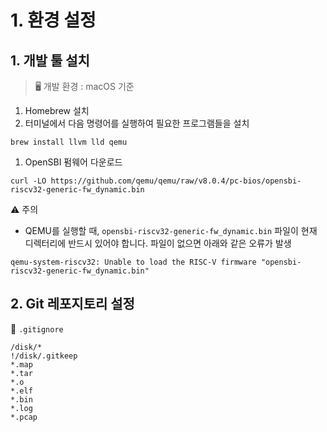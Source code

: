 # 1. 환경 설정

## **1. 개발 툴 설치**

> 🖥️ 개발 환경 : macOS 기준

1. Homebrew 설치
2. 터미널에서 다음 명령어를 실행하여 필요한 프로그램들을 설치

```
brew install llvm lld qemu
```

1. OpenSBI 펌웨어 다운로드

```
curl -LO https://github.com/qemu/qemu/raw/v8.0.4/pc-bios/opensbi-riscv32-generic-fw_dynamic.bin
```

⚠️ 주의

- QEMU를 실행할 때, `opensbi-riscv32-generic-fw_dynamic.bin` 파일이 현재 디렉터리에 반드시 있어야 합니다. 파일이 없으면 아래와 같은 오류가 발생

```
qemu-system-riscv32: Unable to load the RISC-V firmware "opensbi-riscv32-generic-fw_dynamic.bin"
```

## 2. **Git 레포지토리 설정**

🤖 `.gitignore`

```
/disk/*
!/disk/.gitkeep
*.map
*.tar
*.o
*.elf
*.bin
*.log
*.pcap
```
